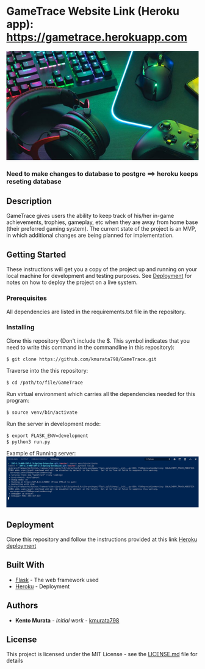 # GameTrace Website Link (Heroku app):  https://gametrace.herokuapp.com
![GameTrace image](/images/GameTrace-Thumbnail.jpg)

### Need to make changes to database to postgre ==> heroku keeps reseting database


## Description

GameTrace gives users the ability to keep track of his/her in-game achievements, trophies, gameplay, etc when they are away from home base (their preferred gaming system). The current state of the project is an MVP, in which additional changes are being planned for implementation.

## Getting Started

These instructions will get you a copy of the project up and running on your local machine for development and testing purposes. See [Deployment](#deployment) for notes on how to deploy the project on a live system.

### Prerequisites

All dependencies are listed in the requirements.txt file in the repository.

### Installing

Clone this repository (Don't include the $. This symbol indicates that you need to write this command in the commandline in this repository):

```
$ git clone https://github.com/kmurata798/GameTrace.git
```

Traverse into the this repository:

```
$ cd /path/to/file/GameTrace
```

Run virtual environment which carries all the dependencies needed for this program:

```
$ source venv/bin/activate
```

Run the server in development mode:

```
$ export FLASK_ENV=development
$ python3 run.py
```

Example of Running server:
![example of development server](images/GameTrace-installment.png)

## Deployment
Clone this repository and follow the instructions provided at this link [Heroku deployment](https://devcenter.heroku.com/articles/git)

## Built With

* [Flask](https://flask.palletsprojects.com/en/1.1.x/) - The web framework used
* [Heroku](https://www.heroku.com) - Deployment

## Authors

* **Kento Murata** - *Initial work* - [kmurata798](https://github.com/kmurata798)

## License

This project is licensed under the MIT License - see the [LICENSE.md](LICENSE.md) file for details
